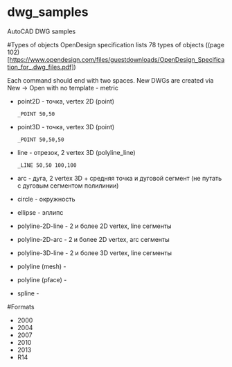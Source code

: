 # dwg_samples
AutoCAD DWG samples


#Types of objects
OpenDesign specification lists 78 types of objects ((page 102)[https://www.opendesign.com/files/guestdownloads/OpenDesign_Specification_for_.dwg_files.pdf])

Each command should end with two spaces. New DWGs are created via New -> Open with no template - metric

* point2D - точка, vertex 2D (point)

  ```_POINT 50,50 ```  

* point3D - точка, vertex 3D (point)

  ```_POINT 50,50,50 ```  

* line - отрезок, 2 vertex 3D (polyline_line)

  ```_LINE 50,50 100,100  ```   
  
* arc - дуга, 2 vertex 3D + средняя точка и дуговой сегмент (не путать с дуговым сегментом полилинии)
* circle - окружность
* ellipse - эллипс
* polyline-2D-line - 2 и более 2D vertex, line сегменты
* polyline-2D-arc - 2 и более 2D vertex, arc сегменты
* polyline-3D-line - 2 и более 3D vertex, line сегменты
* polyline (mesh) - 
* polyline (pface) - 
* spline - 

#Formats

* 2000
* 2004
* 2007
* 2010
* 2013
* R14
